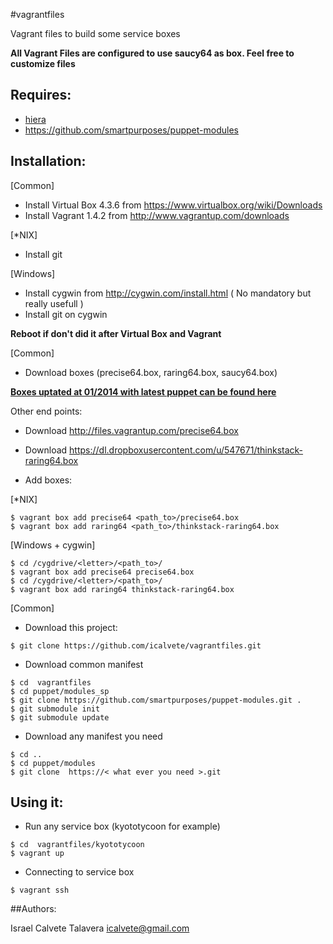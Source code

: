 #vagrantfiles

Vagrant files to build some service boxes

**All Vagrant Files are configured to use saucy64 as box. Feel free to customize files**

## Requires:

* [hiera](http://docs.puppetlabs.com/hiera/1/index.html)
* https://github.com/smartpurposes/puppet-modules

## Installation:

[Common]

* Install Virtual Box  4.3.6 from https://www.virtualbox.org/wiki/Downloads
* Install Vagrant 1.4.2 from http://www.vagrantup.com/downloads

[\*NIX]

* Install git

[Windows]

* Install cygwin from http://cygwin.com/install.html ( No mandatory  but really usefull )
* Install git on cygwin

**Reboot if don't did it after Virtual Box and Vagrant**

[Common]

* Download boxes (precise64.box, raring64.box,  saucy64.box)

**[Boxes uptated at 01/2014 with latest puppet can be found here](https://drive.google.com/folderview?id=0B7WTTQeWTJErRGFUUlUzaW9OSW8&usp=sharing)**

Other end points:

* Download http://files.vagrantup.com/precise64.box
* Download https://dl.dropboxusercontent.com/u/547671/thinkstack-raring64.box

* Add boxes:

[\*NIX]


```
$ vagrant box add precise64 <path_to>/precise64.box
$ vagrant box add raring64 <path_to>/thinkstack-raring64.box
```


[Windows + cygwin]

```
$ cd /cygdrive/<letter>/<path_to>/
$ vagrant box add precise64 precise64.box
$ cd /cygdrive/<letter>/<path_to>/
$ vagrant box add raring64 thinkstack-raring64.box
```


[Common]

* Download this project:

 ```
$ git clone https://github.com/icalvete/vagrantfiles.git 
 ```


* Download common manifest

 ```
$ cd  vagrantfiles
$ cd puppet/modules_sp
$ git clone https://github.com/smartpurposes/puppet-modules.git .
$ git submodule init
$ git submodule update
 ```

* Download any manifest you need

 ```
$ cd ..
$ cd puppet/modules
$ git clone  https://< what ever you need >.git
 ```

## Using it:

* Run any service box  (kyototycoon for example)


 ```
$ cd  vagrantfiles/kyototycoon
$ vagrant up
 ```

* Connecting to service box

 ```
$ vagrant ssh
 ```

##Authors:

Israel Calvete Talavera <icalvete@gmail.com>
